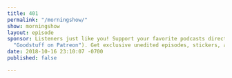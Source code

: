 ```yaml
---
title: 401
permalink: "/morningshow/"
show: morningshow
layout: episode
sponsor: Listeners just like you! Support your favorite podcasts directly on [Patreon](https://www.patreon.com/goodstuff
  "Goodstuff on Patreon"). Get exclusive unedited episodes, stickers, and more!
date: 2018-10-16 23:10:07 -0700
published: false

---
```

